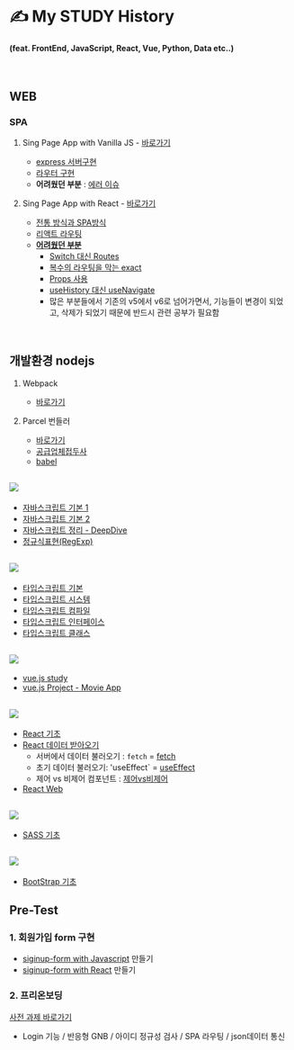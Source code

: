 # ✍ My STUDY History 
#### (feat. FrontEnd, JavaScript, React, Vue, Python, Data etc..)

<br/>

## WEB
### SPA
1. Sing Page App with Vanilla JS - [바로가기](https://github.com/ohtaekwon/Vanlia-JS-Single-Page-App-Test)
    - [express 서버구현](https://github.com/ohtaekwon/Vanlia-JS-Single-Page-App-Test#2-express-%EC%84%9C%EB%B2%84-%EA%B5%AC%EC%B6%95%ED%95%98%EA%B8%B0)
    - [라우터 구현](https://github.com/ohtaekwon/Vanlia-JS-Single-Page-App-Test#3-router-%EA%B5%AC%ED%98%84%ED%95%98%EA%B8%B0)
     - **어려웠던 부분** : [에러 이슈](https://github.com/ohtaekwon/Vanlia-JS-Single-Page-App-Test#%EC%97%90%EB%9F%AC-%EC%9D%B4%EC%8A%88)

2. Sing Page App with React - [바로가기](https://github.com/ohtaekwon/React-Routes-test)
    - [전통 방식과 SPA방식](https://github.com/ohtaekwon/React-Routes-test#1-%EC%A0%84%ED%86%B5%EC%A0%81%EC%9D%B8-%EB%B0%A9%EC%8B%9D%EA%B3%BC-spa%EB%B0%A9%EC%8B%9D)
    - [리액트 라우팅](https://github.com/ohtaekwon/React-Routes-test#2-%EB%9D%BC%EC%9A%B0%ED%8C%85routing)
    - [**어려웠던 부분**](https://github.com/ohtaekwon/React-Routes-test#%EC%96%B4%EB%A0%A4%EC%9B%A0%EB%8D%98-%EB%B6%80%EB%B6%84)
        - [Switch 대신 Routes](https://github.com/ohtaekwon/React-Routes-test#switch-%EB%8C%80%EC%8B%A0-routes)
        - [복수의 라우팅을 막는 exact](https://github.com/ohtaekwon/React-Routes-test#%EB%B3%B5%EC%88%98%EC%9D%98-%EB%9D%BC%EC%9A%B0%ED%8C%85%EC%9D%84-%EB%A7%89%EB%8A%94-exact)
        - [Props 사용](https://github.com/ohtaekwon/React-Routes-test#props%EC%9D%98-%EC%82%AC%EC%9A%A9)
        - [useHistory 대신 useNavigate](https://github.com/ohtaekwon/React-Routes-test#usehistory-%EB%8C%80%EC%8B%A0-usenavigate)
        - 많은 부분들에서 기존의 v5에서 v6로 넘어가면서, 기능들이 변경이 되었고, 삭제가 되었기 때문에 반드시 관련 공부가 필요함
<br/>

## 개발환경 nodejs
1. Webpack
    - [바로가기](https://github.com/ohtaekwon/webpack-template-basic)

2. Parcel 번들러
    - [바로가기](https://github.com/ohtaekwon/parcle-template-basic)
    - [공급업체접두사](https://github.com/ohtaekwon/parcle-template-basic#%EA%B3%B5%EA%B8%89-%EC%97%85%EC%B2%B4-%EC%A0%91%EB%91%90%EC%82%ACvender-prefix)
    - [babel](https://github.com/ohtaekwon/parcle-template-basic#babel)

## <img src="https://img.shields.io/badge/javascript-F7DF1E?style=for-the-badge&logo=javascript&logoColor=black"> 

- [자바스크립트 기본 1](https://github.com/ohtaekwon/TIL-JavaScript/tree/master/Modern-JavaScript#today-i-learning-repositories)
- [자바스크립트 기본 2](https://github.com/ohtaekwon/TIL-JavaScript/tree/master/JavaScript-200%EC%A0%9C/PART_01)
- [자바스크립트 정리 - DeepDive](https://github.com/ohtaekwon/TIL-JavaScript/tree/master/Moder-JavaScript-Deep-Dive)
- [정규식표현(RegExp)](https://github.com/ohtaekwon/RegExp#%EC%A0%95%EA%B7%9C%ED%91%9C%ED%98%84%EC%8B%9Dregexp)

##  <img src="https://img.shields.io/badge/-TypeScript-007ACC?style=for-the-badge&logo=typescript&logoColor=white"/>
- [타입스크립트 기본](https://github.com/ohtaekwon/TSC-Test/tree/master/ch02_Basic-Types#ch2-basic-types)
- [타입스크립트 시스템](https://github.com/ohtaekwon/TSC-Test/tree/master/ch03_Type-System)
- [타입스크립트 컴파일](https://github.com/ohtaekwon/TSC-Test/tree/master/ch04_TypeScript-Compiler)
- [타입스크립트 인터페이스](https://github.com/ohtaekwon/TSC-Test/tree/master/ch05_Interfaces#ch5-typescript-essentials)
- [타입스크립트 클래스](https://github.com/ohtaekwon/TSC-Test/tree/master/ch06_Classes)

## <img src="https://img.shields.io/badge/vue.js-4FC08D?style=for-the-badge&logo=vue.js&logoColor=white"> 
- [vue.js study](https://github.com/ohtaekwon/TIL/tree/master/vue)
- [vue.js Project - Movie App](https://github.com/ohtaekwon/TIL/tree/master/Vue-Movie-Project)

## <img src="https://img.shields.io/badge/-React-222222?style=for-the-badge&logo=react"> 
- [React 기초](https://github.com/ohtaekwon/TIL/tree/master/React/React-Basic)
- [React 데이터 받아오기](https://github.com/ohtaekwon/TIL/tree/master/React/React-Data)
    - 서버에서 데이터 불러오기 : `fetch` = [fetch](https://github.com/ohtaekwon/TIL/tree/master/React/React-Web)
    - 초기 데이터 불러오기: 'useEffect`  = [useEffect](https://github.com/ohtaekwon/TIL/tree/master/React/React-Web)
    - 제어 vs 비제어 컴포넌트 : [제어vs비제어](https://github.com/hanameee/mini-signup-form-react/wiki/%5B%EA%B0%95%EC%9D%98%EC%95%88%5D-%EC%A0%9C%EC%96%B4-%EC%BB%B4%ED%8F%AC%EB%84%8C%ED%8A%B8%EC%99%80-%EB%B9%84%EC%A0%9C%EC%96%B4-%EC%BB%B4%ED%8F%AC%EB%84%8C%ED%8A%B8)
- [React Web](https://github.com/ohtaekwon/TIL/tree/master/React/React-Web)


## <img src="https://img.shields.io/badge/SCSS-CF649A?style=for-the-badge&logo=SASS&logoColor=white%20">
- [SASS 기초](https://github.com/ohtaekwon/TIL/tree/master/SCSS#scss-sass)

## <img src="https://img.shields.io/badge/bootstrap-7952B3?style=for-the-badge&logo=bootstrap&logoColor=white">
- [BootStrap 기초](https://github.com/ohtaekwon/TIL/tree/master/bootstrap#bootstraps)

## Pre-Test

### 1. 회원가입 form 구현
- [siginup-form with Javascript](https://github.com/ohtaekwon/mini-signup-form) 만들기 
- [siginup-form with React](https://github.com/ohtaekwon/React-mini-signup-form) 만들기

### 2. 프리온보딩
[사전 과제 바로가기]([https://github.com/ohtaekwon/wanted-pre-onboarding-fe](https://github.com/ohtaekwon/wanted-pre-onboarding-fe/tree/master))

- Login 기능 / 반응형 GNB / 아이디 정규성 검사 / SPA 라우팅 / json데이터 통신
 
